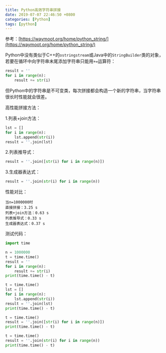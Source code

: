 ```yaml
---
title: Python高效字符串拼接
date: 2019-07-07 22:46:50 +0800
categories: [Python]
tags: [python]
---
```

参考：[https://waymoot.org/home/python_string/](https://waymoot.org/home/python_string/)

Python中没有类似于C++的`ostringstream`或Java中的`StringBuilder`类的对象，若要在循环中向字符串末尾添加字符串只能用`+=`运算符：

```python
result = ''
for i in range(n):
    result += str(i)
```

但Python中的字符串是不可变类，每次拼接都会构造一个新的字符串，当字符串很长时性能就会很差。

高性能拼接方法：

1.列表+join方法：

```python
lst = []
for i in range(n):
    lst.append(str(i))
result = ''.join(lst)
```

2.列表推导式：

```python
result = ''.join([str(i) for i in range(n)])
```

3.生成器表达式：

```python
result = ''.join(str(i) for i in range(n))
```

性能对比：

```
当n=1000000时
直接拼接：3.25 s
列表+join方法：0.63 s
列表推导式：0.33 s
生成器表达式：0.37 s
```

测试代码：

```python
import time

n = 1000000
t = time.time()
result = ''
for i in range(n):
    result += str(i)
print(time.time() - t)

t = time.time()
lst = []
for i in range(n):
    lst.append(str(i))
result = ''.join(lst)
print(time.time() - t)

t = time.time()
result = ''.join([str(i) for i in range(n)])
print(time.time() - t)

t = time.time()
result = ''.join(str(i) for i in range(n))
print(time.time() - t)
```

